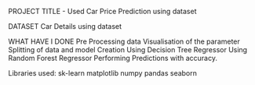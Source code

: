 PROJECT TITLE -
Used Car Price Prediction using  dataset

DATASET
Car Details using  dataset

WHAT HAVE I DONE
Pre Processing data
Visualisation of the parameter
Splitting of data and model Creation
Using Decision Tree Regressor
Using Random Forest Regressor
Performing Predictions with accuracy.

Libraries used:
sk-learn
matplotlib
numpy
pandas
seaborn
